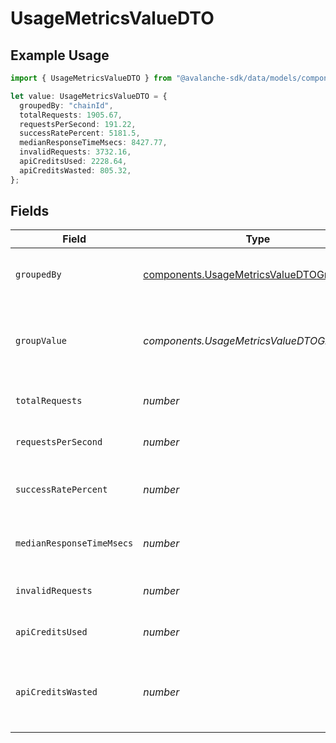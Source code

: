 # UsageMetricsValueDTO

## Example Usage

```typescript
import { UsageMetricsValueDTO } from "@avalanche-sdk/data/models/components";

let value: UsageMetricsValueDTO = {
  groupedBy: "chainId",
  totalRequests: 1905.67,
  requestsPerSecond: 191.22,
  successRatePercent: 5181.5,
  medianResponseTimeMsecs: 8427.77,
  invalidRequests: 3732.16,
  apiCreditsUsed: 2228.64,
  apiCreditsWasted: 805.32,
};
```

## Fields

| Field                                                                                                | Type                                                                                                 | Required                                                                                             | Description                                                                                          |
| ---------------------------------------------------------------------------------------------------- | ---------------------------------------------------------------------------------------------------- | ---------------------------------------------------------------------------------------------------- | ---------------------------------------------------------------------------------------------------- |
| `groupedBy`                                                                                          | [components.UsageMetricsValueDTOGroupedBy](../../models/components/usagemetricsvaluedtogroupedby.md) | :heavy_check_mark:                                                                                   | Column name used for data aggregation                                                                |
| `groupValue`                                                                                         | *components.UsageMetricsValueDTOGroupValue*                                                          | :heavy_minus_sign:                                                                                   | The value of the column used for data aggregation                                                    |
| `totalRequests`                                                                                      | *number*                                                                                             | :heavy_check_mark:                                                                                   | The total number of requests                                                                         |
| `requestsPerSecond`                                                                                  | *number*                                                                                             | :heavy_check_mark:                                                                                   | The number of requests per second                                                                    |
| `successRatePercent`                                                                                 | *number*                                                                                             | :heavy_check_mark:                                                                                   | The success rate percentage                                                                          |
| `medianResponseTimeMsecs`                                                                            | *number*                                                                                             | :heavy_check_mark:                                                                                   | The median response time in milliseconds                                                             |
| `invalidRequests`                                                                                    | *number*                                                                                             | :heavy_check_mark:                                                                                   | The number of invalid requests                                                                       |
| `apiCreditsUsed`                                                                                     | *number*                                                                                             | :heavy_check_mark:                                                                                   | The number of API credits used                                                                       |
| `apiCreditsWasted`                                                                                   | *number*                                                                                             | :heavy_check_mark:                                                                                   | The number of API credits wasted on invalid requests                                                 |
